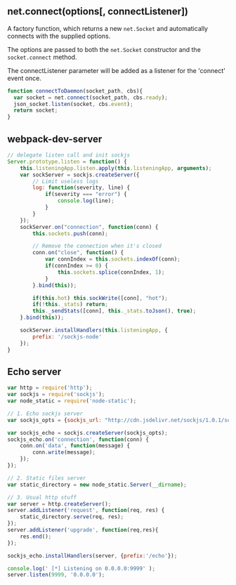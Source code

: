 net.connect(options[, connectListener])
---
A factory function, which returns a new `net.Socket` and automatically connects with the supplied options.

The options are passed to both the `net.Socket` constructor and the `socket.connect` method.

The connectListener parameter will be added as a listener for the 'connect' event once.
```js
function connectToDaemon(socket_path, cbs){
  var socket = net.connect(socket_path, cbs.ready);
  json_socket.listen(socket, cbs.event);
  return socket;
}
```

webpack-dev-server
---
```js
// delegate listen call and init sockjs
Server.prototype.listen = function() {
	this.listeningApp.listen.apply(this.listeningApp, arguments);
	var sockServer = sockjs.createServer({
		// Limit useless logs
		log: function(severity, line) {
			if(severity === "error") {
				console.log(line);
			}
		}
	});
	sockServer.on("connection", function(conn) {
		this.sockets.push(conn);

		// Remove the connection when it's closed
		conn.on("close", function() {
			var connIndex = this.sockets.indexOf(conn);
			if(connIndex >= 0) {
				this.sockets.splice(connIndex, 1);
			}
		}.bind(this));

		if(this.hot) this.sockWrite([conn], "hot");
		if(!this._stats) return;
		this._sendStats([conn], this._stats.toJson(), true);
	}.bind(this));

	sockServer.installHandlers(this.listeningApp, {
		prefix: '/sockjs-node'
	});
}
```
Echo server
---
```js
var http = require('http');
var sockjs = require('sockjs');
var node_static = require('node-static');

// 1. Echo sockjs server
var sockjs_opts = {sockjs_url: "http://cdn.jsdelivr.net/sockjs/1.0.1/sockjs.min.js"};

var sockjs_echo = sockjs.createServer(sockjs_opts);
sockjs_echo.on('connection', function(conn) {
    conn.on('data', function(message) {
        conn.write(message);
    });
});

// 2. Static files server
var static_directory = new node_static.Server(__dirname);

// 3. Usual http stuff
var server = http.createServer();
server.addListener('request', function(req, res) {
    static_directory.serve(req, res);
});
server.addListener('upgrade', function(req,res){
    res.end();
});

sockjs_echo.installHandlers(server, {prefix:'/echo'});

console.log(' [*] Listening on 0.0.0.0:9999' );
server.listen(9999, '0.0.0.0');
```
